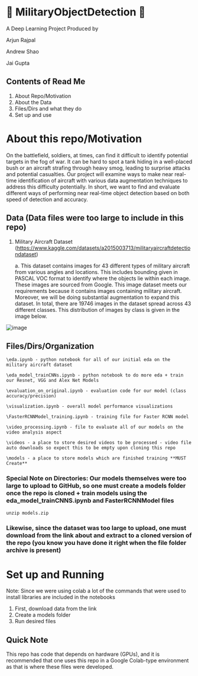 # 🚀 MilitaryObjectDetection 🌟

A Deep Learning Project Produced by 

Arjun Rajpal

Andrew Shao

Jai Gupta


##  Contents of Read Me 
1. About Repo/Motivation
2. About the Data
3.  Files/Dirs and what they do
4. Set up and use

# About this repo/Motivation

On the battlefield, soldiers, at times, can find it difficult to identify potential targets in the fog of war. It can be hard to spot a tank hiding in a well-placed bush or an aircraft strafing through heavy smog, leading to surprise attacks and potential casualties. Our project will examine ways to make near real-time identification of aircraft with various data augmentation techniques to address this difficulty potentially. In short, we want to find and evaluate different ways of performing near real-time object detection based on both speed of detection and accuracy.


## Data (Data files were too large to include in this repo)
1. Military Aircraft Dataset (https://www.kaggle.com/datasets/a2015003713/militaryaircraftdetectiondataset)
   
   a. This dataset contains images for 43 different types of military aircraft from various angles and locations. This includes bounding given in PASCAL VOC format to identify where the objects lie within each image. These images are sourced from Google. This image dataset meets our requirements because it contains images containing military aircraft. Moreover, we will be doing substantial augmentation to expand this dataset. In total, there are 19746 images in the dataset spread across 43 different classes. This distribution of images by class is given in the image below.

![image](https://github.com/ArjunRajpal123/MilitaryObjectDetection/assets/81884929/a56138c8-790b-4e28-9088-6b17cee1564b)

## Files/Dirs/Organization
```
\eda.ipynb - python notebook for all of our initial eda on the military aircraft dataset

\eda_model_trainCNNs.ipynb - python notebook to do more eda + train our Resnet, VGG and Alex Net Models

\evaluation_on_original.ipynb - evaluation code for our model (class accuracy/precision)

\visualization.ipynb - overall model performance visualizations

\FasterRCNNModel_training.ipynb - training file for Faster RCNN model

\video_processing.ipynb - file to evaluate all of our models on the video analysis aspect

\videos - a place to store desired videos to be processed - video file auto downloads so expect this to be empty upon cloning this repo

\models - a place to store models which are finished training **MUST Create**
```

### Special Note on Directories: Our models themselves were too large to upload to GitHub, so one must create a models folder once the repo is cloned + train models using the eda_model_trainCNNS.ipynb and FasterRCNNModel files
```
unzip models.zip
```
### Likewise, since the dataset was too large to upload, one must download from the link about and extract to a cloned version of the repo (you know you have done it right when the file folder archive is present)


# Set up and Running
Note: Since we were using colab a lot of the commands that were used to install libraries are included in the notebooks
1. First, download data from the link
2. Create a models folder
3. Run desired files
 

## Quick Note

This repo has code that depends on hardware (GPUs), and it is recommended that one uses this repo in a Google Colab-type environment as that is where these files were developed.
